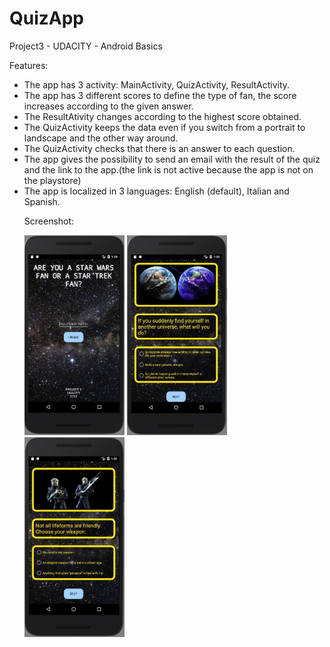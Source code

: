 # QuizApp
Project3 - UDACITY - Android Basics

Features:
<ul>
<li>The app has 3 activity: MainActivity, QuizActivity, ResultActivity.</li>
<li>The app has 3 different scores to define the type of fan, the score increases according to the given answer.</li>
<li>The ResultAtivity changes according to the highest score obtained.</li>
<li>The QuizActivity keeps the data even if you switch from a portrait to landscape and the other way around.</li>
<li>The QuizActivity checks that there is an answer to each question.</li>
<li>The app gives the possibility to send an email with the result of the quiz and the link to the app.(the link is not active because the app is not on the playstore)</li>
<li>The app is localized in 3 languages: English (default), Italian and Spanish.</li>

Screenshot:

<img src="https://github.com/Slypher1/QuizApp/blob/master/screenshot/PJ3-1.JPG" width="160" height="320">
<img src="https://github.com/Slypher1/QuizApp/blob/master/screenshot/PJ3-2.JPG" width="160" height="320">
<img src="https://github.com/Slypher1/QuizApp/blob/master/screenshot/PJ3-3.JPG" width="160" height="320">
